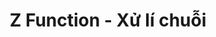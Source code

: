 ---
layout: posts_by_category
categories: z-function
title: Z Function - Xử lí chuỗi
permalink: /category/z-function
---